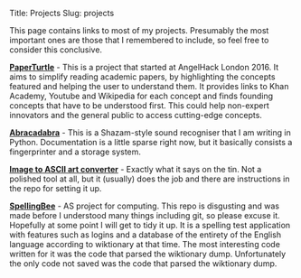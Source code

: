 Title: Projects
Slug: projects

This page contains links to most of my projects. Presumably the most important ones are those that I remembered to include, so feel free to consider this conclusive.

**[PaperTurtle](https://github.com/notexactlyawe/paper-reader)** - This is a project that started at AngelHack London 2016. It aims to simplify reading academic papers, by highlighting the concepts featured and helping the user to understand them. It provides links to Khan Academy, Youtube and Wikipedia for each concept and finds founding concepts that have to be understood first. This could help non-expert innovators and the general public to access cutting-edge concepts.

**[Abracadabra](https://github.com/notexactlyawe/abracadabra)** - This is a Shazam-style sound recogniser that I am writing in Python. Documentation is a little sparse right now, but it basically consists a fingerprinter and a storage system.

**[Image to ASCII art converter](https://github.com/notexactlyawe/ascii-art)** - Exactly what it says on the tin. Not a polished tool at all, but it (usually) does the job and there are instructions in the repo for setting it up.

**[SpellingBee](https://github.com/notexactlyawe/SpellingBee)** - AS project for computing. This repo is disgusting and was made before I understood many things including git, so please excuse it. Hopefully at some point I will get to tidy it up. It is a spelling test application with features such as logins and a database of the entirety of the English language according to wiktionary at that time. The most interesting code written for it was the code that parsed the wiktionary dump. Unfortunately the only code not saved was the code that parsed the wiktionary dump.
